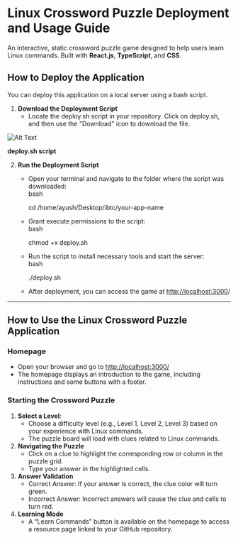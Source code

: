 # **Linux Crossword Puzzle Deployment and Usage Guide**

An interactive, static crossword puzzle game designed to help users learn Linux commands. Built with **React.js**, **TypeScript**, and **CSS**.

## 

## **How to Deploy the Application**

You can deploy this application on a local server using a bash script.

1. **Download the Deployment Script**  
   * Locate the deploy.sh script in your repository. Click on deploy.sh, and then use the "Download" icon to download the file.

![Alt Text](https://github.com/codeDeviator/)

**deploy.sh script**

2. **Run the Deployment Script**  
   * Open your terminal and navigate to the folder where the script was downloaded:  
     bash

      cd  /home/ayush/Desktop/ibtc/your-app-name

   * Grant execute permissions to the script:  
     bash

     chmod \+x deploy.sh  
       
   * Run the script to install necessary tools and start the server:  
     bash

     ./deploy.sh  
   * After deployment, you can access the game at [http://localhost:3000](http://localhost:3000/)/

   

---

## **How to Use the Linux Crossword Puzzle Application**

### **Homepage**

* Open your browser and go to [http://localhost:3000/](http://localhost:3000/)  
* The homepage displays an introduction to the game, including instructions and some buttons with a footer.

### **Starting the Crossword Puzzle**

1. **Select a Level**:  
   * Choose a difficulty level (e.g., Level 1, Level 2, Level 3\) based on your experience with Linux commands.  
   * The puzzle board will load with clues related to Linux commands.  
2. **Navigating the Puzzle**  
   * Click on a clue to highlight the corresponding row or column in the puzzle grid.  
   * Type your answer in the highlighted cells.  
3. **Answer Validation**  
   * Correct Answer: If your answer is correct, the clue color will turn green.  
   * Incorrect Answer: Incorrect answers will cause the clue and cells to turn red.  
4. **Learning Mode**  
   * A “Learn Commands” button is available on the homepage to access a resource page linked to your GitHub repository. 

